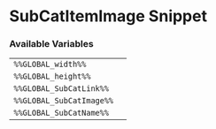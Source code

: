# SubCatItemImage Snippet

### Available Variables
|||
|---|---|
| `%%GLOBAL_width%%` |
| `%%GLOBAL_height%%` |
| `%%GLOBAL_SubCatLink%%` |
| `%%GLOBAL_SubCatImage%%` |
| `%%GLOBAL_SubCatName%%` |
